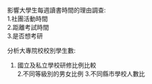 影響大學生每週讀書時間的理由調查:  
1.社團活動時間  
2.距離考試時間  
3.是否想考研  
  
分析大專院校校別學生數:   
1. 國立及私立學校研修比例比較  
2.不同等級別的男女比例
3.不同縣市學校人數比  
